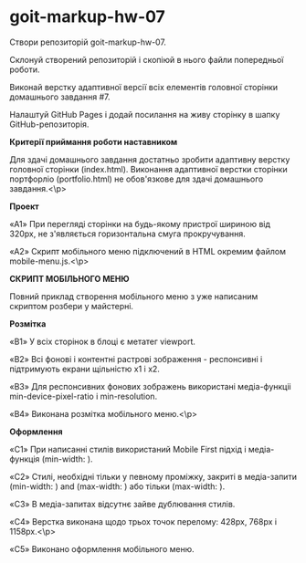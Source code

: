 # goit-markup-hw-07

Створи репозиторій goit-markup-hw-07.

Склонуй створений репозиторій і скопіюй в нього файли попередньої роботи.

Виконай верстку адаптивної версії всіх елементів головної сторінки домашнього завдання #7.

Налаштуй GitHub Pages і додай посилання на живу сторінку в шапку GitHub-репозиторія.

<b>Критерії приймання роботи наставником</b>
<p>Для здачі домашнього завдання достатньо зробити адаптивну верстку головної сторінки (index.html). Виконання адаптивної верстки сторінки портфорліо (portfolio.html) не обов'язкове для здачі домашнього завдання.<\p>

<b>Проект</b>
<p>«A1» При перегляді сторінки на будь-якому пристрої шириною від 320px, не з'являється горизонтальна смуга прокручування.

«A2» Скрипт мобільного меню підключений в HTML окремим файлом mobile-menu.js.<\p>

<b>СКРИПТ МОБІЛЬНОГО МЕНЮ</b>
<p>Повний приклад створення мобільного меню з уже написаним скриптом розбери у майстерні.

<b>Розмітка</b>
<p>«B1» У всіх сторінок в блоці <head> є метатег viewport.

«B2» Всі фонові і контентні растрові зображення - респонсивні і підтримують екрани щільністю x1 і x2.

«B3» Для респонсивних фонових зображень використані медіа-функціі min-device-pixel-ratio і min-resolution.

«B4» Виконана розмітка мобільного меню.<\p>

<b>Оформлення</b>
<p>«C1» При написанні стилів використаний Mobile First підхід і медіа-функція (min-width: ).

«C2» Стилі, необхідні тільки у певному проміжку, закриті в медіа-запити (min-width: ) and (max-width: ) або тільки (max-width: ).

«C3» В медіа-запитах відсутнє зайве дублювання стилів.

«C4» Верстка виконана щодо трьох точок перелому: 428px, 768px і 1158px.<\p>

«C5» Виконано оформлення мобільного меню.
